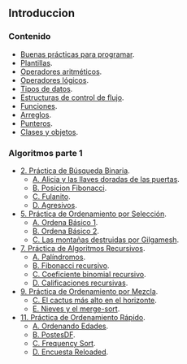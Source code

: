 ## Introduccion

### Contenido
- [Buenas prácticas para programar](https://github.com/devbrianmedina/Club-de-los-bits/blob/main/introducci%C3%B3n/buenas_practicas.md).
- [Plantillas](https://github.com/devbrianmedina/Club-de-los-bits/blob/main/plantillas/README.md).
- [Operadores aritméticos](https://github.com/devbrianmedina/Club-de-los-bits/blob/main/introducci%C3%B3n/introduccion%20(tipos%20de%20datos%2C%20operadores%20aritmeticos%20etc).md#operadores-aritm%C3%A9ticos).
- [Operadores lógicos](https://github.com/devbrianmedina/Club-de-los-bits/blob/main/introducci%C3%B3n/introduccion%20(tipos%20de%20datos%2C%20operadores%20aritmeticos%20etc).md#operadores-l%C3%B3gicos).
- [Tipos de datos](https://github.com/devbrianmedina/Club-de-los-bits/blob/main/introducci%C3%B3n/introduccion%20(tipos%20de%20datos%2C%20operadores%20aritmeticos%20etc).md#tipos-de-datos).
- [Estructuras de control de flujo](https://github.com/devbrianmedina/Club-de-los-bits/blob/main/introducci%C3%B3n/estructuras%20de%20control%20de%20flujo.md).
- [Funciones](https://github.com/devbrianmedina/Club-de-los-bits/blob/main/introducci%C3%B3n/funciones.md).
- [Arreglos](https://github.com/devbrianmedina/Club-de-los-bits/blob/main/introducci%C3%B3n/arreglos.md).
- [Punteros](https://github.com/devbrianmedina/Club-de-los-bits/blob/main/introducci%C3%B3n/punteros.md).
- [Clases y objetos](https://github.com/devbrianmedina/Club-de-los-bits/blob/main/introducci%C3%B3n/Clases%20y%20objetos.md).


### Algoritmos parte 1
- [2. Práctica de Búsqueda Binaria](https://github.com/devbrianmedina/Club-de-los-bits/tree/main/codigos/Algoritmos-Parte-I/2-B%C3%BAsqueda-Binaria).
  - [A. Alicia y las llaves doradas de las puertas](https://github.com/devbrianmedina/Club-de-los-bits/blob/main/codigos/Algoritmos-Parte-I/2-B%C3%BAsqueda-Binaria/A_Alicia.cpp).
  - [B. Posicion Fibonacci](https://github.com/devbrianmedina/Club-de-los-bits/blob/main/codigos/Algoritmos-Parte-I/2-B%C3%BAsqueda-Binaria/B_Posicion_Fibonacci.cpp).
  - [C. Fulanito](https://github.com/devbrianmedina/Club-de-los-bits/blob/main/codigos/Algoritmos-Parte-I/2-B%C3%BAsqueda-Binaria/C_Fulanito.cpp).
  - [D. Agresivos](https://github.com/devbrianmedina/Club-de-los-bits/blob/main/codigos/Algoritmos-Parte-I/2-B%C3%BAsqueda-Binaria/D_Agresivos.cpp).
- [5. Práctica de Ordenamiento por Selección](https://github.com/devbrianmedina/Club-de-los-bits/tree/main/codigos/Algoritmos-Parte-I/5.Pr%C3%A1cticaDeOrdenamientoPorSelecci%C3%B3n).
  - [A. Ordena Básico 1](https://github.com/devbrianmedina/Club-de-los-bits/blob/main/codigos/Algoritmos-Parte-I/5.Pr%C3%A1cticaDeOrdenamientoPorSelecci%C3%B3n/A.OrdenaB%C3%A1sico1.cpp).
  - [B. Ordena Básico 2](https://github.com/devbrianmedina/Club-de-los-bits/blob/main/codigos/Algoritmos-Parte-I/5.Pr%C3%A1cticaDeOrdenamientoPorSelecci%C3%B3n/B.OrdenaB%C3%A1sico2.cpp).
  - [C. Las montañas destruidas por Gilgamesh](https://github.com/devbrianmedina/Club-de-los-bits/blob/main/codigos/Algoritmos-Parte-I/5.Pr%C3%A1cticaDeOrdenamientoPorSelecci%C3%B3n/C.LasMonta%C3%B1asDestruidasPorGilgamesh.cpp).
- [7. Práctica de Algoritmos Recursivos](https://github.com/devbrianmedina/Club-de-los-bits/tree/main/codigos/Algoritmos-Parte-I/7.Pr%C3%A1cticaDeAlgoritmosRecursivos).
  - [A. Palíndromos](https://github.com/devbrianmedina/Club-de-los-bits/blob/main/codigos/Algoritmos-Parte-I/7.Pr%C3%A1cticaDeAlgoritmosRecursivos/A.Pal%C3%ADndromos.cpp).
  - [B. Fibonacci recursivo](https://github.com/devbrianmedina/Club-de-los-bits/blob/main/codigos/Algoritmos-Parte-I/7.Pr%C3%A1cticaDeAlgoritmosRecursivos/B.FibonacciRecursivo.cpp).
  - [C. Coeficiente binomial recursivo](https://github.com/devbrianmedina/Club-de-los-bits/blob/main/codigos/Algoritmos-Parte-I/7.Pr%C3%A1cticaDeAlgoritmosRecursivos/C.CoeficienteBinomialRecursivo.cpp).
  - [D. Calificaciones recursivas](https://github.com/devbrianmedina/Club-de-los-bits/blob/main/codigos/Algoritmos-Parte-I/7.Pr%C3%A1cticaDeAlgoritmosRecursivos/D.CalificacionesRecursivas.cpp).
- [9. Práctica de Ordenamiento por Mezcla](https://github.com/devbrianmedina/Club-de-los-bits/tree/main/codigos/Algoritmos-Parte-I/9.Pr%C3%A1cticaDeOrdenamientoPorMezcla).
  - [C. El cactus más alto en el horizonte](https://github.com/devbrianmedina/Club-de-los-bits/blob/main/codigos/Algoritmos-Parte-I/9.Pr%C3%A1cticaDeOrdenamientoPorMezcla/C.ElCactusM%C3%A1sAltoEnElHorizonte.cpp).
  - [E. Nieves y el merge-sort](https://github.com/devbrianmedina/Club-de-los-bits/blob/main/codigos/Algoritmos-Parte-I/9.Pr%C3%A1cticaDeOrdenamientoPorMezcla/E.NievesyElMerge-sort.cpp).
- [11. Práctica de Ordenamiento Rápido](https://github.com/devbrianmedina/Club-de-los-bits/tree/main/codigos/Algoritmos-Parte-I/11.Pr%C3%A1cticaDeOrdenamientoR%C3%A1pido).
  - [A. Ordenando Edades](https://github.com/devbrianmedina/Club-de-los-bits/blob/main/codigos/Algoritmos-Parte-I/11.Pr%C3%A1cticaDeOrdenamientoR%C3%A1pido/A.OrdenandoEdades.cpp).
  - [B. PostesDF](https://github.com/devbrianmedina/Club-de-los-bits/blob/main/codigos/Algoritmos-Parte-I/11.Pr%C3%A1cticaDeOrdenamientoR%C3%A1pido/B.PostesDF.cpp).
  - [C. Frequency Sort](https://github.com/devbrianmedina/Club-de-los-bits/blob/main/codigos/Algoritmos-Parte-I/11.Pr%C3%A1cticaDeOrdenamientoR%C3%A1pido/C.FrequencySort.cpp).
  - [D. Encuesta Reloaded](https://github.com/devbrianmedina/Club-de-los-bits/blob/main/codigos/Algoritmos-Parte-I/11.Pr%C3%A1cticaDeOrdenamientoR%C3%A1pido/D.EncuestaReloaded.cpp).
